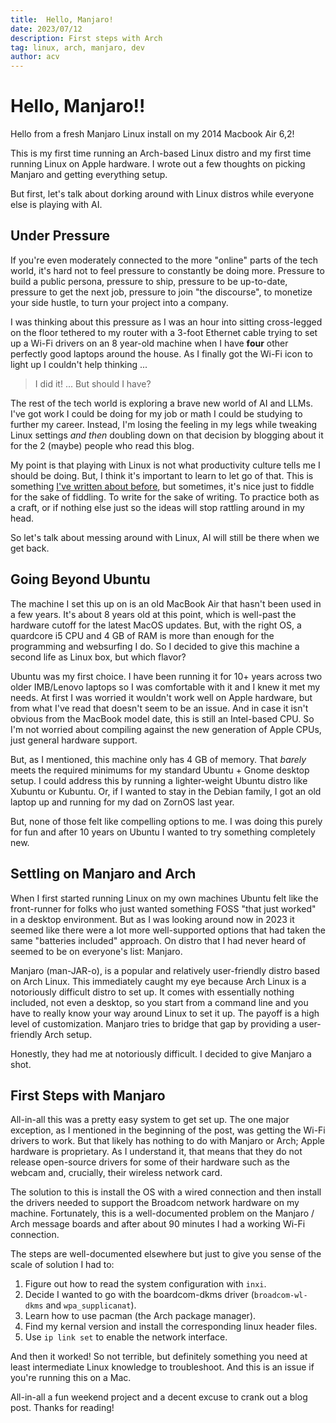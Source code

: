 ```yaml
---
title:  Hello, Manjaro!
date: 2023/07/12
description: First steps with Arch
tag: linux, arch, manjaro, dev
author: acv
---
```


# Hello, Manjaro!!

Hello from a fresh Manjaro Linux install on my 2014 Macbook Air 6,2! 

This is my first time running an Arch-based Linux distro and my first time running Linux on Apple hardware. I wrote out a few thoughts on picking Manjaro and getting everything setup.

But first, let's talk about dorking around with Linux distros while everyone else is playing with AI.

## Under Pressure

If you're even moderately connected to the more "online" parts of the tech world, it's hard not to feel pressure to constantly be doing more.
Pressure to build a public persona, pressure to ship, pressure to be up-to-date, pressure to get the next job, pressure to join "the discourse", to monetize your side hustle, to turn your project into a company. 

I was thinking about this pressure as I was an hour into sitting cross-legged on the floor tethered to my router with a 3-foot Ethernet cable trying to set up a Wi-Fi drivers on an 8 year-old machine when I have **four** other perfectly good laptops around the house. 
As I finally got the Wi-Fi icon to light up I couldn't help thinking ...

> I did it! ... But should I have?

The rest of the tech world is exploring a brave new world of AI and LLMs. 
I've got work I could be doing for my job or math I could be studying to further my career. 
Instead, I'm losing the feeling in my legs while tweaking Linux settings _and then_ doubling down on that decision by blogging about it for the 2 (maybe) people who read this blog.

My point is that playing with Linux is not what productivity culture tells me I should be doing.
But, I think it's important to learn to let go of that. 
This is something [I've written about before](https://vercel-nextjs-blog-acviana.vercel.app/posts/2023-01-01-i-love-computers), but sometimes, it's nice just to fiddle for the sake of fiddling. 
To write for the sake of writing.
To practice both as a craft, or if nothing else just so the ideas will stop rattling around in my head. 

So let's talk about messing around with Linux, AI will still be there when we get back.

## Going Beyond Ubuntu

The machine I set this up on is an old MacBook Air that hasn't been used in a few years. 
It's about 8 years old at this point, which is well-past the hardware cutoff for the latest MacOS updates. 
But, with the right OS, a quardcore i5 CPU and 4 GB of RAM is more than enough for the programming and websurfing I do. 
So I decided to give this machine a second life as Linux box, but which flavor?

Ubuntu was my first choice. I have been running it for 10+ years across two older IMB/Lenovo laptops so I was comfortable with it and I knew it met my needs. 
At first I was worried it wouldn't work well on Apple hardware, but from what I've read that doesn't seem to be an issue.
And in case it isn't obvious from the MacBook model date, this is still an Intel-based CPU. 
So I'm not worried about compiling against the new generation of Apple CPUs, just general hardware support.

But, as I mentioned, this machine only has 4 GB of memory. 
That _barely_ meets the required minimums for my standard Ubuntu + Gnome desktop setup. 
I could address this by running a lighter-weight Ubuntu distro like Xubuntu or Kubuntu. 
Or, if I wanted to stay in the Debian family, I got an old laptop up and running for my dad on ZornOS last year.

But, none of those felt like compelling options to me. 
I was doing this purely for fun and after 10 years on Ubuntu I wanted to try something completely new.

## Settling on Manjaro and Arch
  
When I first started running Linux on my own machines Ubuntu felt like the front-runner for folks who just wanted something FOSS "that just worked" in a desktop environment. 
But as I was looking around now in 2023 it seemed like there were a lot more well-supported options that had taken the same "batteries included" approach. 
On distro that I had never heard of seemed to be on everyone's list: Manjaro.

Manjaro (man-JAR-o), is a popular and relatively user-friendly distro based on Arch Linux. 
This immediately caught my eye because Arch Linux is a notoriously difficult distro to set up. 
It comes with essentially nothing included, not even a desktop, so you start from a command line and you have to really know your way around Linux to set it up. 
The payoff is a high level of customization. 
Manjaro tries to bridge that gap by providing a user-friendly Arch setup.

Honestly, they had me at notoriously difficult. I decided to give Manjaro a shot.

## First Steps with Manjaro

All-in-all this was a pretty easy system to get set up.
The one major exception, as I mentioned in the beginning of the post, was getting the Wi-Fi drivers to work. 
But that likely has nothing to do with Manjaro or Arch; Apple hardware is proprietary. 
As I understand it, that means that they do not release open-source drivers for some of their hardware such as the webcam and, crucially, their wireless network card.

The solution to this is install the OS with a wired connection and then install the drivers needed to support the Broadcom network hardware on my machine. Fortunately, this is a well-documented problem on the Manjaro / Arch message boards and after about 90 minutes I had a working Wi-Fi connection. 

The steps are well-documented elsewhere but just to give you sense of the scale of solution I had to:

1. Figure out how to read the system configuration with `inxi`.
2. Decide I wanted to go with the boardcom-dkms driver (`broadcom-wl-dkms` and `wpa_supplicanat`).
3. Learn how to use pacman (the Arch package manager).
4. Find my kernal version and install the corresponding linux header files.
5. Use `ip link set` to enable the network interface.

And then it worked! So not terrible, but definitely something you need at least intermediate Linux knowledge to troubleshoot. And this is an issue if you're running this on a Mac.

All-in-all a fun weekend project and a decent excuse to crank out a blog post. Thanks for reading!
